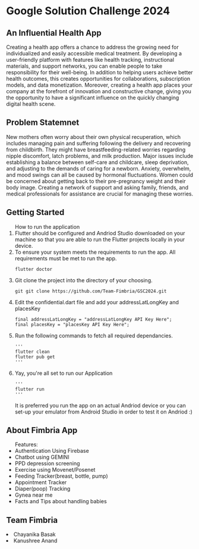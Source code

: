 # Google Solution Challenge 2024
## An Influential Health App
Creating a health app offers a chance to address the growing need for individualized and easily accessible medical treatment. By developing a user-friendly platform with features like health tracking, instructional materials, and support networks, you can enable people to take responsibility for their well-being. In addition to helping users achieve better health outcomes, this creates opportunities for collaborations, subscription models, and data monetization. Moreover, creating a health app places your company at the forefront of innovation and constructive change, giving you the opportunity to have a significant influence on the quickly changing digital health scene.

## Problem Statemnet
New mothers often worry about their own physical recuperation, which includes managing pain and suffering following the delivery and recovering from childbirth. They might have breastfeeding-related worries regarding nipple discomfort, latch problems, and milk production. Major issues include establishing a balance between self-care and childcare, sleep deprivation, and adjusting to the demands of caring for a newborn. Anxiety, overwhelm, and mood swings can all be caused by hormonal fluctuations. Women could be concerned about getting back to their pre-pregnancy weight and their body image. Creating a network of support and asking family, friends, and medical professionals for assistance are crucial for managing these worries.

## Getting Started
<ol>How to run the application
  <li>Flutter should be configured and Andriod Studio downloaded on your machine so that you are able to run the Flutter projects locally in your device.</li>
  <li>To ensure your system meets the requirements to run the app. All requirements must be met to run the app.
  
    
    flutter doctor
    
  </li>
  <li>Git clone the project into the directory of your choosing.
    
    git git clone https://github.com/Team-Fimbria/GSC2024.git
  </li>
  <li>Edit the confidential.dart file and add your addressLatLongKey and placesKey
  
    
    final addressLatLongKey = "addressLatLongKey API Key Here";
    final placesKey = "placesKey API Key Here";
    
  </li>
  <li>Run the following commands to fetch all required dependancies.
  
    '''
    flutter clean
    flutter pub get
    '''
  </li>
  <li>Yay, you're all set to run our Application
  
    '''
    flutter run
    '''
  </li>
  It is preferred you run the app on an actual Andriod device or you can set-up your emulator from Android Studio in order to test it on Andriod :)
</ol>

## About Fimbria App
<ul>Features:
  <li>Authentication Using Firebase</li>
  <li>Chatbot using GEMINI</li>
  <li>PPD depression screening</li>
  <li>Exercise using Movenet/Posenet</li>
  <li>Feeding Tracker(breast, bottle, pump)</li>
  <li>Appointment Tracker</li>
  <li>Diaper(poop) Tracking</li>
  <li>Gynea near me</li>
  <li>Facts and Tips about handling babies</li>
</ul>

## Team Fimbria
<li>Chayanika Basak</li>
<li>Kanushree Anand</li>
